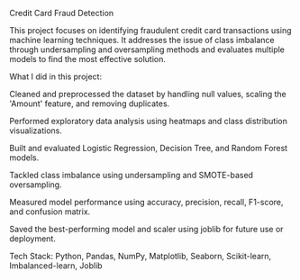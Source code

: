 Credit Card Fraud Detection

This project focuses on identifying fraudulent credit card transactions using machine learning techniques. It addresses the issue of class imbalance through undersampling and oversampling methods and evaluates multiple models to find the most effective solution.

What I did in this project:

Cleaned and preprocessed the dataset by handling null values, scaling the 'Amount' feature, and removing duplicates.

Performed exploratory data analysis using heatmaps and class distribution visualizations.

Built and evaluated Logistic Regression, Decision Tree, and Random Forest models.

Tackled class imbalance using undersampling and SMOTE-based oversampling.

Measured model performance using accuracy, precision, recall, F1-score, and confusion matrix.

Saved the best-performing model and scaler using joblib for future use or deployment.

Tech Stack: Python, Pandas, NumPy, Matplotlib, Seaborn, Scikit-learn, Imbalanced-learn, Joblib

